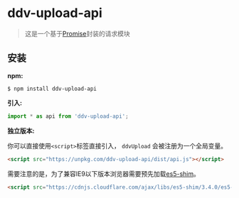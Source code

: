 # ddv-upload-api
>这是一个基于[Promise](https://www.promisejs.org/)封装的请求模块

## 安装

**npm:**

```shell
$ npm install ddv-upload-api
```

**引入:**

```javascript
import * as api from 'ddv-upload-api';
```


**独立版本:**

你可以直接使用`<script>`标签直接引入， `ddvUpload` 会被注册为一个全局变量。

```html
<script src="https://unpkg.com/ddv-upload-api/dist/api.js"></script>
```

需要注意的是，为了兼容IE9以下版本浏览器需要预先加载[es5-shim](https://github.com/es-shims/es5-shim)。

```html
<script src="https://cdnjs.cloudflare.com/ajax/libs/es5-shim/3.4.0/es5-shim.min.js"></script>
```

